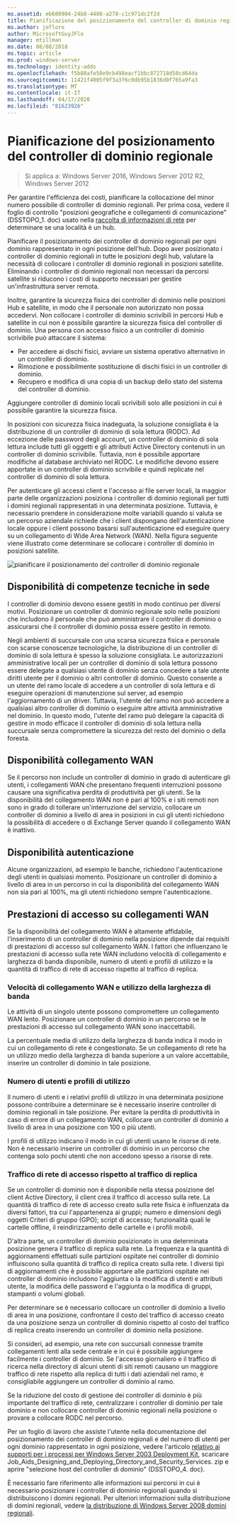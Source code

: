 ```yaml
---
ms.assetid: eb600904-24b8-4488-a278-c1c971dc2f2d
title: Pianificazione del posizionamento del controller di dominio regionale
ms.author: joflore
author: MicrosoftGuyJFlo
manager: mtillman
ms.date: 08/08/2018
ms.topic: article
ms.prod: windows-server
ms.technology: identity-adds
ms.openlocfilehash: f5b88afe50e9cb498eacf1bbc872718d50cd64da
ms.sourcegitcommit: 11421f4005f9f3a3f6c0db95b1836d0f765a9fa3
ms.translationtype: MT
ms.contentlocale: it-IT
ms.lasthandoff: 04/17/2020
ms.locfileid: "81623926"
---
```

# <a name="planning-regional-domain-controller-placement"></a>Pianificazione del posizionamento del controller di dominio regionale

> Si applica a: Windows Server 2016, Windows Server 2012 R2, Windows Server 2012

Per garantire l'efficienza dei costi, pianificare la collocazione del minor numero possibile di controller di dominio regionali. Per prima cosa, vedere il foglio di controllo "posizioni geografiche e collegamenti di comunicazione" (DSSTOPO_1. doc) usato nella [raccolta di informazioni di rete](../../ad-ds/plan/Collecting-Network-Information.md) per determinare se una località è un hub.

Pianificare il posizionamento dei controller di dominio regionali per ogni dominio rappresentato in ogni posizione dell'hub. Dopo aver posizionato i controller di dominio regionali in tutte le posizioni degli hub, valutare la necessità di collocare i controller di dominio regionali in posizioni satellite. Eliminando i controller di dominio regionali non necessari da percorsi satellite si riducono i costi di supporto necessari per gestire un'infrastruttura server remota.

Inoltre, garantire la sicurezza fisica dei controller di dominio nelle posizioni Hub e satellite, in modo che il personale non autorizzato non possa accedervi. Non collocare i controller di dominio scrivibili in percorsi Hub e satellite in cui non è possibile garantire la sicurezza fisica del controller di dominio. Una persona con accesso fisico a un controller di dominio scrivibile può attaccare il sistema:

- Per accedere ai dischi fisici, avviare un sistema operativo alternativo in un controller di dominio.
- Rimozione e possibilmente sostituzione di dischi fisici in un controller di dominio.
- Recupero e modifica di una copia di un backup dello stato del sistema del controller di dominio.

Aggiungere controller di dominio locali scrivibili solo alle posizioni in cui è possibile garantire la sicurezza fisica.

In posizioni con sicurezza fisica inadeguata, la soluzione consigliata è la distribuzione di un controller di dominio di sola lettura (RODC). Ad eccezione delle password degli account, un controller di dominio di sola lettura include tutti gli oggetti e gli attributi Active Directory contenuti in un controller di dominio scrivibile. Tuttavia, non è possibile apportare modifiche al database archiviato nel RODC. Le modifiche devono essere apportate in un controller di dominio scrivibile e quindi replicate nel controller di dominio di sola lettura.

Per autenticare gli accessi client e l'accesso ai file server locali, la maggior parte delle organizzazioni posiziona i controller di dominio regionali per tutti i domini regionali rappresentati in una determinata posizione. Tuttavia, è necessario prendere in considerazione molte variabili quando si valuta se un percorso aziendale richiede che i client dispongano dell'autenticazione locale oppure i client possono basarsi sull'autenticazione ed eseguire query su un collegamento di Wide Area Network (WAN). Nella figura seguente viene illustrato come determinare se collocare i controller di dominio in posizioni satellite.

![pianificare il posizionamento del controller di dominio regionale](media/Planning-Regional-Domain-Controller-Placement/49892c8c-2c99-4aab-92ba-808dbc8048e2.gif)

## <a name="onsite-technical-expertise-availability"></a>Disponibilità di competenze tecniche in sede

I controller di dominio devono essere gestiti in modo continuo per diversi motivi. Posizionare un controller di dominio regionale solo nelle posizioni che includono il personale che può amministrare il controller di dominio o assicurarsi che il controller di dominio possa essere gestito in remoto.

Negli ambienti di succursale con una scarsa sicurezza fisica e personale con scarse conoscenze tecnologiche, la distribuzione di un controller di dominio di sola lettura è spesso la soluzione consigliata. Le autorizzazioni amministrative locali per un controller di dominio di sola lettura possono essere delegate a qualsiasi utente di dominio senza concedere a tale utente diritti utente per il dominio o altri controller di dominio. Questo consente a un utente del ramo locale di accedere a un controller di sola lettura e di eseguire operazioni di manutenzione sul server, ad esempio l'aggiornamento di un driver. Tuttavia, l'utente del ramo non può accedere a qualsiasi altro controller di dominio o eseguire altre attività amministrative nel dominio. In questo modo, l'utente del ramo può delegare la capacità di gestire in modo efficace il controller di dominio di sola lettura nella succursale senza compromettere la sicurezza del resto del dominio o della foresta.

## <a name="wan-link-availability"></a>Disponibilità collegamento WAN

Se il percorso non include un controller di dominio in grado di autenticare gli utenti, i collegamenti WAN che presentano frequenti interruzioni possono causare una significativa perdita di produttività per gli utenti. Se la disponibilità del collegamento WAN non è pari al 100% e i siti remoti non sono in grado di tollerare un'interruzione del servizio, collocare un controller di dominio a livello di area in posizioni in cui gli utenti richiedono la possibilità di accedere o di Exchange Server quando il collegamento WAN è inattivo.

## <a name="authentication-availability"></a>Disponibilità autenticazione

Alcune organizzazioni, ad esempio le banche, richiedono l'autenticazione degli utenti in qualsiasi momento. Posizionare un controller di dominio a livello di area in un percorso in cui la disponibilità del collegamento WAN non sia pari al 100%, ma gli utenti richiedono sempre l'autenticazione.

## <a name="logon-performance-over-wan-links"></a>Prestazioni di accesso su collegamenti WAN

Se la disponibilità del collegamento WAN è altamente affidabile, l'inserimento di un controller di dominio nella posizione dipende dai requisiti di prestazioni di accesso sul collegamento WAN. I fattori che influenzano le prestazioni di accesso sulla rete WAN includono velocità di collegamento e larghezza di banda disponibile, numero di utenti e profili di utilizzo e la quantità di traffico di rete di accesso rispetto al traffico di replica.

### <a name="wan-link-speed-and-bandwidth-utilization"></a>Velocità di collegamento WAN e utilizzo della larghezza di banda

Le attività di un singolo utente possono compromettere un collegamento WAN lento. Posizionare un controller di dominio in un percorso se le prestazioni di accesso sul collegamento WAN sono inaccettabili.

La percentuale media di utilizzo della larghezza di banda indica il modo in cui un collegamento di rete è congestionato. Se un collegamento di rete ha un utilizzo medio della larghezza di banda superiore a un valore accettabile, inserire un controller di dominio in tale posizione.

### <a name="number-of-users-and-usage-profiles"></a>Numero di utenti e profili di utilizzo

Il numero di utenti e i relativi profili di utilizzo in una determinata posizione possono contribuire a determinare se è necessario inserire controller di dominio regionali in tale posizione. Per evitare la perdita di produttività in caso di errore di un collegamento WAN, collocare un controller di dominio a livello di area in una posizione con 100 o più utenti.

I profili di utilizzo indicano il modo in cui gli utenti usano le risorse di rete. Non è necessario inserire un controller di dominio in un percorso che contenga solo pochi utenti che non accedono spesso a risorse di rete.

### <a name="logon-network-traffic-vs-replication-traffic"></a>Traffico di rete di accesso rispetto al traffico di replica

Se un controller di dominio non è disponibile nella stessa posizione del client Active Directory, il client crea il traffico di accesso sulla rete. La quantità di traffico di rete di accesso creato sulla rete fisica è influenzata da diversi fattori, tra cui l'appartenenza ai gruppi; numero e dimensioni degli oggetti Criteri di gruppo (GPO); script di accesso; funzionalità quali le cartelle offline, il reindirizzamento delle cartelle e i profili mobili.

D'altra parte, un controller di dominio posizionato in una determinata posizione genera il traffico di replica sulla rete. La frequenza e la quantità di aggiornamenti effettuati sulle partizioni ospitate nei controller di dominio influiscono sulla quantità di traffico di replica creato sulla rete. I diversi tipi di aggiornamenti che è possibile apportare alle partizioni ospitate nei controller di dominio includono l'aggiunta o la modifica di utenti e attributi utente, la modifica delle password e l'aggiunta o la modifica di gruppi, stampanti o volumi globali.

Per determinare se è necessario collocare un controller di dominio a livello di area in una posizione, confrontare il costo del traffico di accesso creato da una posizione senza un controller di dominio rispetto al costo del traffico di replica creato inserendo un controller di dominio nella posizione.

Si consideri, ad esempio, una rete con succursali connesse tramite collegamenti lenti alla sede centrale e in cui è possibile aggiungere facilmente i controller di dominio. Se l'accesso giornaliero e il traffico di ricerca nella directory di alcuni utenti di siti remoti causano un maggiore traffico di rete rispetto alla replica di tutti i dati aziendali nel ramo, è consigliabile aggiungere un controller di dominio al ramo.

Se la riduzione del costo di gestione dei controller di dominio è più importante del traffico di rete, centralizzare i controller di dominio per tale dominio e non collocare controller di dominio regionali nella posizione o provare a collocare RODC nel percorso.

Per un foglio di lavoro che assiste l'utente nella documentazione del posizionamento dei controller di dominio regionali e del numero di utenti per ogni dominio rappresentato in ogni posizione, vedere l'articolo [relativo ai supporti per i processi per Windows Server 2003 Deployment Kit](https://microsoft.com/download/details.aspx?id=9608), scaricare Job_Aids_Designing_and_Deploying_Directory_and_Security_Services. zip e aprire "selezione host del controller di dominio" (DSSTOPO_4. doc).

È necessario fare riferimento alle informazioni sui percorsi in cui è necessario posizionare i controller di dominio regionali quando si distribuiscono i domini regionali. Per ulteriori informazioni sulla distribuzione di domini regionali, vedere [la distribuzione di Windows Server 2008 domini regionali](https://technet.microsoft.com/library/cc755118.aspx).
